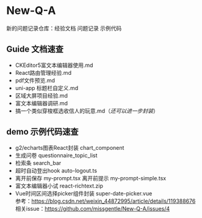 # New-Q-A
新的问题记录仓库：经验文档 问题记录 示例代码

## Guide 文档速查

- CKEditor5富文本编辑器使用.md    
- React路由管理经验.md    
- pdf文件预览.md    
- uni-app 标题栏自定义.md    
- 区域大屏项目经验.md    
- 富文本编辑器调研.md    
- 搞一个类似穿梭框选收信人的玩意.md（*还可以进一步封装*）    


## demo 示例代码速查 

- g2/echarts图表React封装 chart_component
- 生成问卷 questionnaire_topic_list
- 检索条 search_bar
- 超时自动登出hook auto-logout.ts
- 离开前保存 my-prompt.tsx 离开前提示 my-prompt-simple.tsx
- 富文本编辑器小试 react-richtext.zip
- Vue时间区间选择picker组件封装 super-date-picker.vue    
  参考：https://blog.csdn.net/weixin_44872995/article/details/119388676    
  相关issue：https://github.com/missgentle/New-Q-A/issues/4
